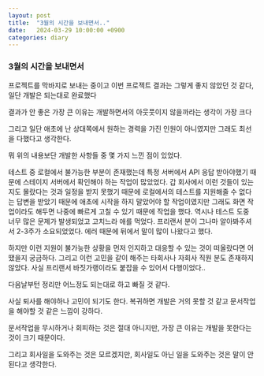 ```yaml
---
layout: post
title:  "3월의 시간을 보내면서.."
date:   2024-03-29 10:00:00 +0900
categories: diary
---
```


### 3월의 시간을 보내면서

프로젝트를 막바지로 보내는 중이고 이번 프로젝트 결과는 그렇게 좋지 않았던 것 같다, 일단 개발은 되는대로 완료했다

결과가 안 좋은 가장 큰 이유는 개발하면서의 아웃풋이지 않을까라는 생각이 가장 크다

그리고 일단 애초에 난 상대쪽에서 원하는 경력을 가진 인원이 아니였지만 그래도 최선을 다했다고 생각한다.

뭐 위의 내용보단 개발한 사항들 중 몇 가지 느낀 점이 있었다.

테스트 중 로컬에서 불가능한 부분이 존재했는데 특정 서버에서 API 응답 받아야했기 때문에 스테이지 서버에서 확인해야 하는 작업이 많았었다. 갑 회사에서 이런 것들이 있는지도 몰랐다는 것과 일정을 받지 못했기 때문에 로컬에서의 테스트를 지원해줄 수 없다는 답변을 받았기 때문에 애초에 시작을 하지 말았어야 할 작업이였지만 그래도 화면 작업이라도 해두면 나중에 빠르게 고칠 수 있기 때문에 작업을 했다. 역시나 테스트 도중 너무 많은 문제가 발생되었고 고치느라 애를 먹었다. 프리랜서 분이 그나마 알아봐주셔서 2-3주가 소요되었었다. 에러 때문에 뒤에서 말이 많이 나왔다고 했다.

하지만 이런 지원이 불가능한 상황을 먼저 인지하고 대응할 수 있는 것이 떠올랐다면 어땠을지 궁금하다. 그리고 이런 고민을 같이 해주는 타회사나 자회사 직원 분도 존재하지 않았다. 사실 프리랜서 바짓가랭이라도 붙잡을 수 있어서 다행이었다..

다음날부턴 정리만 어느정도 되는대로 하고 빠질 것 같다.

사실 퇴사를 해야하나 고민이 되기도 한다. 복귀하면 개발은 거의 못할 것 같고 문서작업을 해야할 것 같은 느낌이 강하다.

문서작업을 무시하거나 회피하는 것은 절대 아니지만, 가장 큰 이유는 개발을 못한다는 것이 크기 때문이다.

그리고 회사일을 도와주는 것은 모르겠지만, 회사일도 아닌 일을 도와주는 것은 말이 안된다고 생각한다.